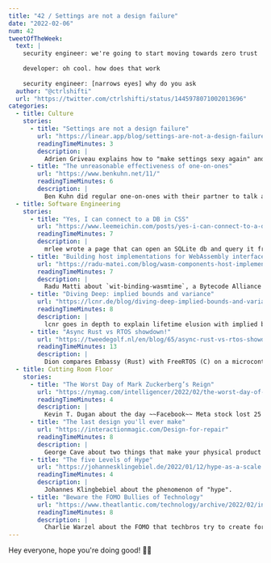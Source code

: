 ```yaml
---
title: "42 / Settings are not a design failure"
date: "2022-02-06"
num: 42
tweetOfTheWeek:
  text: |
    security engineer: we're going to start moving towards zero trust
    
    developer: oh cool. how does that work
    
    security engineer: [narrows eyes] why do you ask
  author: "@ctrlshifti"
  url: "https://twitter.com/ctrlshifti/status/1445978071002013696"
categories:
  - title: Culture
    stories:
      - title: "Settings are not a design failure"
        url: "https://linear.app/blog/settings-are-not-a-design-failure"
        readingTimeMinutes: 3
        description: |
          Adrien Griveau explains how to "make settings sexy again" and the importance of settings to create a comfortable environment
      - title: "The unreasonable effectiveness of one-on-ones"
        url: "https://www.benkuhn.net/11/"
        readingTimeMinutes: 6
        description: |
          Ben Kuhn did regular one-on-ones with their partner to talk about the projects she's working on and shares the topics they talked about and what made the biggest impact.
  - title: Software Engineering
    stories:
      - title: "Yes, I can connect to a DB in CSS"
        url: "https://www.leemeichin.com/posts/yes-i-can-connect-to-a-db-in-css.html"
        readingTimeMinutes: 7
        description: |
          mrlee wrote a page that can open an SQLite db and query it from CSS. _Thanks, Eric!_
      - title: "Building host implementations for WebAssembly interfaces"
        url: "https://radu-matei.com/blog/wasm-components-host-implementations/"
        readingTimeMinutes: 7
        description: |
          Radu Matti about `wit-binding-wasmtime`, a Bytecode Alliance project that generates bindings for your WASM host and module and how to use it.
      - title: "Diving Deep: implied bounds and variance"
        url: "https://lcnr.de/blog/diving-deep-implied-bounds-and-variance/"
        readingTimeMinutes: 8
        description: |
          lcnr goes in depth to explain lifetime elusion with implied bounds and variance in Rust.
      - title: "Async Rust vs RTOS showdown!"
        url: "https://tweedegolf.nl/en/blog/65/async-rust-vs-rtos-showdown"
        readingTimeMinutes: 13
        description: |
          Dion compares Embassy (Rust) with FreeRTOS (C) on a microcontroller.
  - title: Cutting Room Floor
    stories:
      - title: "The Worst Day of Mark Zuckerberg’s Reign"
        url: "https://nymag.com/intelligencer/2022/02/the-worst-day-of-mark-zuckerbergs-reign-at-facebook.html"
        readingTimeMinutes: 4
        description: |
          Kevin T. Dugan about the day ~~Facebook~~ Meta stock lost 25 % and the reasons why. _Thanks, Jan!_
      - title: "The last design you'll ever make"
        url: "https://interactionmagic.com/Design-for-repair"
        readingTimeMinutes: 8
        description: |
          George Cave about two things that make your physical product last as long as possible: Design for re-assembly and accessible documentation.
      - title: "The five Levels of Hype"
        url: "https://johannesklingebiel.de/2022/01/12/hype-as-a-scale.html"
        readingTimeMinutes: 4
        description: |
          Johannes Klingbebiel about the phenomenon of "hype".
      - title: "Beware the FOMO Bullies of Technology"
        url: "https://www.theatlantic.com/technology/archive/2022/02/internet-web3-future-fomo/621481/"
        readingTimeMinutes: 8
        description: |
          Charlie Warzel about the FOMO that techbros try to create for the so-called "web3" and the often-shared [David Letterman clip (YouTube)](https://www.youtube.com/watch?v=gipL_CEw-fk) where he interviews Bill Gates about the internet.
---
```


Hey everyone, hope you're doing good! ✌🏻
